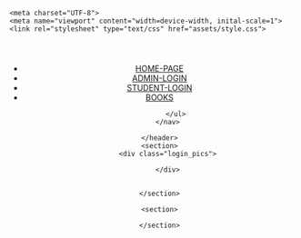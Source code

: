 <!DOCTYPE html>
<html>

<head>
    <title>
        Student Login
    </title>

    <meta charset="UTF-8">
    <meta name="viewport" content="width=device-width, inital-scale=1">
    <link rel="stylesheet" type="text/css" href="assets/style.css">
</head>

<body>
    <header>
        <div class="logo">           
            <h1 style="color: white; font-size: 20px; line-height: 20px; margin-top: 20px;">GOSHEN ONLINE LIBRARY MANAGEMENT SYSTEM</h1>
        </div>
        <nav>
            <ul>
                <li><a href="index.html">HOME-PAGE</a></li>
                <li><a href="admin_login.html">ADMIN-LOGIN</a></li>
                <li><a href="student_login.html">STUDENT-LOGIN</a></li>
                <li><a href="books.html">BOOKS</a></li>

            </ul>
        </nav>

    </header>
    <section>
        <div class="login_pics">

        </div>


    </section>
    
    <section>

    </section>


</body>









</html>

